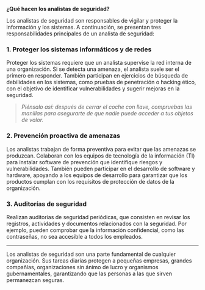 
**¿Qué hacen los analistas de seguridad?**

Los analistas de seguridad son responsables de vigilar y proteger la información y los sistemas. A continuación, se presentan tres responsabilidades principales de un analista de seguridad:

### 1. Proteger los sistemas informáticos y de redes

Proteger los sistemas requiere que un analista supervise la red interna de una organización. Si se detecta una amenaza, el analista suele ser el primero en responder. También participan en ejercicios de búsqueda de debilidades en los sistemas, como pruebas de penetración o hacking ético, con el objetivo de identificar vulnerabilidades y sugerir mejoras en la seguridad.

> _Piénsalo así: después de cerrar el coche con llave, compruebas las manillas para asegurarte de que nadie puede acceder a tus objetos de valor._

### 2. Prevención proactiva de amenazas

Los analistas trabajan de forma preventiva para evitar que las amenazas se produzcan. Colaboran con los equipos de tecnología de la información (TI) para instalar software de prevención que identifique riesgos y vulnerabilidades. También pueden participar en el desarrollo de software y hardware, apoyando a los equipos de desarrollo para garantizar que los productos cumplan con los requisitos de protección de datos de la organización.

### 3. Auditorías de seguridad

Realizan auditorías de seguridad periódicas, que consisten en revisar los registros, actividades y documentos relacionados con la seguridad. Por ejemplo, pueden comprobar que la información confidencial, como las contraseñas, no sea accesible a todos los empleados.

---

Los analistas de seguridad son una parte fundamental de cualquier organización. Sus tareas diarias protegen a pequeñas empresas, grandes compañías, organizaciones sin ánimo de lucro y organismos gubernamentales, garantizando que las personas a las que sirven permanezcan seguras.